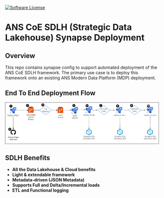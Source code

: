 [![Software License](https://img.shields.io/badge/license-MIT-brightgreen.svg?style=flat-square)](LICENSE)

# ANS CoE SDLH (Strategic Data Lakehouse) Synapse Deployment

## Overview
This repo contains synapse config to support automated deployment of the ANS CoE SDLH framework.
The primary use case is to deploy this framework onto an existing ANS Modern Data Platform (MDP) deployment.

## End To End Deployment Flow
![End To End](./diagram/sdlh_deploy_end_to_end.png)

## SDLH Benefits
- **All the Data Lakehouse & Cloud benefits**
- **Light & extendable framework**
- **Metadata-driven (JSON Metadata)**
- **Supports Full and Delta/Incremental loads**
- **ETL and Functional logging**